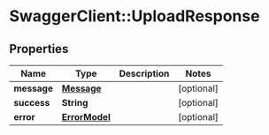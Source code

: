 # SwaggerClient::UploadResponse

## Properties
Name | Type | Description | Notes
------------ | ------------- | ------------- | -------------
**message** | [**Message**](Message.md) |  | [optional] 
**success** | **String** |  | [optional] 
**error** | [**ErrorModel**](ErrorModel.md) |  | [optional] 


